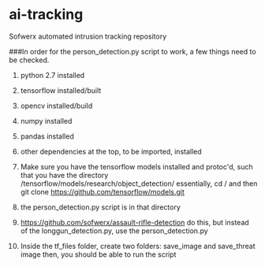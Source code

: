 # ai-tracking
Sofwerx automated intrusion tracking repository

###In order for the person_detection.py script to work, a few things need to be checked.
1. python 2.7 installed
2. tensorflow installed/built
3. opencv installed/build
4. numpy installed
5. pandas installed
6. other dependencies at the top, to be imported, installed

7. Make sure you have the tensorflow models installed and protoc'd, such that you have the directory /tensorflow/models/research/object_detection/
essentially, cd / and then git clone https://github.com/tensorflow/models.git
8. the person_detection.py script is in that directory

9. https://github.com/sofwerx/assault-rifle-detection do this, but instead of the longgun_detection.py, use the person_detection.py
10. Inside the tf_files folder, create two folders: save_image and save_threat image
then, you should be able to run the script
